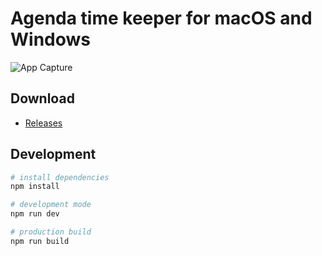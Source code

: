 # Agenda time keeper for macOS and Windows

![App Capture](https://user-images.githubusercontent.com/3187220/85080679-d3212700-b204-11ea-919b-350766ab37fe.gif)

## Download

- [Releases](https://github.com/namikingsoft/interv-timer/releases)

## Development

```zsh
# install dependencies
npm install

# development mode
npm run dev

# production build
npm run build
```
